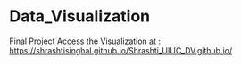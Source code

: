 # Data_Visualization
Final Project
Access the Visualization at :  
https://shrashtisinghal.github.io/Shrashti_UIUC_DV.github.io/
